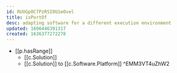 ```yaml
---
id: RUUGp0C7PzRSI0U1eOvel
title: isPortOf
desc: adapting software for a different execution environment
updated: 1696446391317
created: 1636377272278
---
```




- [[p.hasRange]]
  - [[c.Solution]]
  - [[c.Solution]] to [[c.Software.Platform]]  ^EMM3VT4uZhW2
